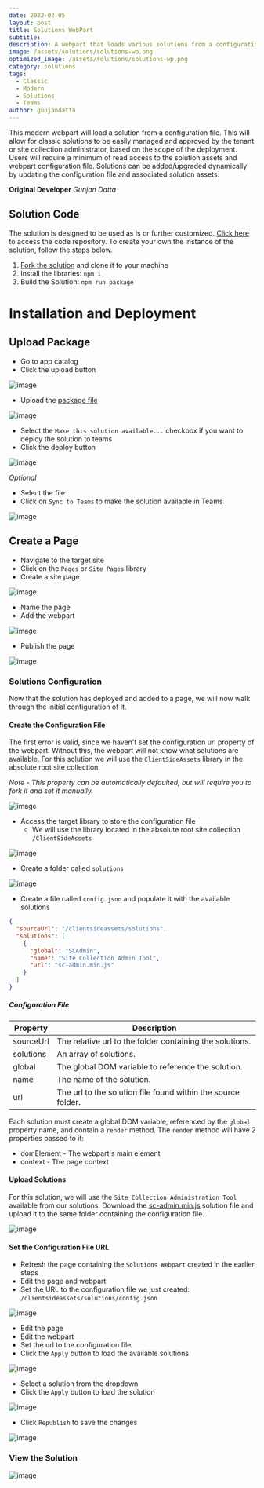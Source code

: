 ```yaml
---
date: 2022-02-05
layout: post
title: Solutions WebPart
subtitle: 
description: A webpart that loads various solutions from a configuration file.
image: /assets/solutions/solutions-wp.png
optimized_image: /assets/solutions/solutions-wp.png
category: solutions
tags:
  - Classic
  - Modern
  - Solutions
  - Teams
author: gunjandatta
---
```


This modern webpart will load a solution from a configuration file. This will allow for classic solutions to be easily managed and approved by the tenant or site collection administrator, based on the scope of the deployment. Users will require a minimum of read access to the solution assets and webpart configuration file. Solutions can be added/upgraded dynamically by updating the configuration file and associated solution assets.

**Original Developer**
_Gunjan Datta_

## Solution Code

The solution is designed to be used as is or further customized. [Click here](https://github.com/spsprinkles/solutions-wp) to access the code repository. To create your own the instance of the solution, follow the steps below.

1. [Fork the solution](https://github.com/spsprinkles/solutions-wp) and clone it to your machine
2. Install the libraries: `npm i`
3. Build the Solution: `npm run package`

# Installation and Deployment

## Upload Package

* Go to app catalog
* Click the upload button

![image](/assets/posts/solutions-wp/upload-package.png)

* Upload the [package file](https://github.com/spsprinkles/solutions-wp/raw/main/dist/solutions-wp.sppkg)

![image](/assets/posts/solutions-wp/select-file.png)

* Select the `Make this solution available...` checkbox if you want to deploy the solution to teams
* Click the deploy button

![image](/assets/posts/solutions-wp/deploy-solution.png)

_Optional_

* Select the file
* Click on `Sync to Teams` to make the solution available in Teams

![image](/assets/posts/solutions-wp/deploy-to-teams.png)

## Create a Page

* Navigate to the target site
* Click on the `Pages` or `Site Pages` library
* Create a site page

![image](/assets/posts/solutions-wp/create-page.png)

* Name the page
* Add the webpart

![image](/assets/posts/solutions-wp/add-webpart.png)

* Publish the page

![image](/assets/posts/solutions-wp/publish-page.png)

### Solutions Configuration

Now that the solution has deployed and added to a page, we will now walk through the initial configuration of it.

#### Create the Configuration File

The first error is valid, since we haven't set the configuration url property of the webpart. Without this, the webpart will not know what solutions are available. For this solution we will use the `ClientSideAssets` library in the absolute root site collection.

_Note - This property can be automatically defaulted, but will require you to fork it and set it manually._

![image](/assets/posts/solutions-wp/configuration-url-not-set.png)

* Access the target library to store the configuration file
  * We will use the library located in the absolute root site collection `/ClientSideAssets`

![image](/assets/posts/solutions-wp/client-side-assets.png)

* Create a folder called `solutions`

![image](/assets/posts/solutions-wp/create-folder.png)

* Create a file called `config.json` and populate it with the available solutions

```json
{
  "sourceUrl": "/clientsideassets/solutions",
  "solutions": [
    {
      "global": "SCAdmin",
      "name": "Site Collection Admin Tool",
      "url": "sc-admin.min.js"
    }
  ]
}
```

##### Configuration File

| Property | Description |
| --- | --- |
| sourceUrl | The relative url to the folder containing the solutions. |
| solutions | An array of solutions. |
| global | The global DOM variable to reference the solution. |
| name | The name of the solution. |
| url | The url to the solution file found within the source folder. |

Each solution must create a global DOM variable, referenced by the `global` property name, and contain a `render` method. The `render` method will have 2 properties passed to it:

* domElement - The webpart's main element
* context - The page context

#### Upload Solutions

For this solution, we will use the `Site Collection Administration Tool` available from our solutions. Download the [sc-admin.min.js](https://github.com/spsprinkles/sc-admin/raw/main/dist/sc-admin.min.js) solution file and upload it to the same folder containing the configuration file.

![image](/assets/posts/solutions-wp/upload-solutions.png)

#### Set the Configuration File URL

* Refresh the page containing the `Solutions Webpart` created in the earlier steps
* Edit the page and webpart
* Set the URL to the configuration file we just created: `/clientsideassets/solutions/config.json`

![image](/assets/posts/solutions-wp/set-configuration-url.png)

* Edit the page
* Edit the webpart
* Set the url to the configuration file
* Click the `Apply` button to load the available solutions

![image](/assets/posts/solutions-wp/load-solutions.png)

* Select a solution from the dropdown
* Click the `Apply` button to load the solution

![image](/assets/posts/solutions-wp/select-solution.png)

* Click `Republish` to save the changes

![image](/assets/posts/solutions-wp/save-changes.png)

### View the Solution

![image](/assets/solutions/solutions-wp.png)
